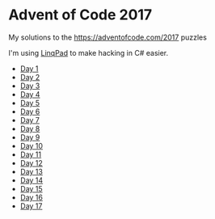 # Advent of Code 2017

My solutions to the https://adventofcode.com/2017 puzzles

I'm using [LinqPad](https://www.linqpad.net/) to make hacking in C# easier.

+ [Day 1](src/day1.linq)
+ [Day 2](src/day2.linq)
+ [Day 3](src/day3.linq)
+ [Day 4](src/day4.linq)
+ [Day 5](src/day5.linq)
+ [Day 6](src/day6.linq)
+ [Day 7](src/day7.linq)
+ [Day 8](src/day8.linq)
+ [Day 9](src/day9.linq)
+ [Day 10](src/day10.linq)
+ [Day 11](src/day11.linq)
+ [Day 12](src/day12.linq)
+ [Day 13](src/day13.linq)
+ [Day 14](src/day14.linq)
+ [Day 15](src/day15.linq)
+ [Day 16](src/day16.linq)
+ [Day 17](src/day17.linq)
